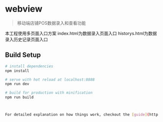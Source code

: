# webview

> 移动端店铺POS数据录入和查看功能

本工程使用多页面入口方案
index.html为数据录入页面入口
historys.html为数据录入历史记录页面入口

## Build Setup

``` bash
# install dependencies
npm install

# serve with hot reload at localhost:8888
npm run dev

# build for production with minification
npm run build



For detailed explanation on how things work, checkout the [guide](http://vuejs-templates.github.io/webpack/) and [docs for vue-loader](http://vuejs.github.io/vue-loader).
